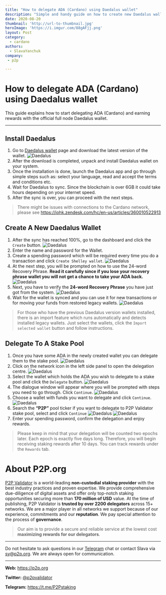 ```yaml
---
title: "How to delegate ADA (Cardano) using Daedalus wallet"
description: "Simple and handy guide on how to create new Daedalus wallet to delegate your ADA"
date: 2020-08-20
thumbnail: 'http://url-to-thumbnail.jpg'
heroImage: 'https://i.imgur.com/88gAFjj.png'
layout: Post
category:
  - cardano
authors:
  - SlavaYanchuk
company:
 - p2p

---
```


# How to delegate ADA (Cardano) using Daedalus wallet
This guide explains how to start delegating ADA (Cardano) and earning rewards with the official full node Daedalus wallet.
___ 
## Install Daedalus
1. Go to [Daedalus wallet](https://daedaluswallet.io/#download) page and download the latest version of the wallet.
![Daedalus](https://i.imgur.com/0pskILH.png)
2. After the download is completed, unpack and install Daedalus wallet on your system.
3. Once the installation is done, launch the Daedalus app and go through simple steps such as: select your language, read and accept the terms and conditions etc.
4. Wait for Daedalus to sync. Since the blockchain is over 6GB it could take hours depending on your internet speed. 
5. After the sync is over, you can proceed with the next steps.

> There might be issues with connections to the Cardano network, please see https://iohk.zendesk.com/hc/en-us/articles/360010522913

## Create A New Daedalus Wallet
1. After the sync has reached 100%, go to the dashboard and click the `Create` button.
![Daedalus](https://i.imgur.com/V60cN6D.png)
2. Enter the name and password for the Wallet.
3. Create a spending password which will be required every time you do a transaction and click `Create Shelley wallet`.
![Daedalus](https://i.imgur.com/qFvdIEC.png)
4. At the next step, you will be prompted on how to use the 24-word Recovery Phrase. **Read it carefully since if you lose your recovery phrase wallet you will not get a chance to take your ADA back.**
![Daedalus](https://i.imgur.com/tzn2Olb.png)
5. Next, you have to verify the **24-word Recovery Phrase** you have just got from the system.
![Daedalus](https://i.imgur.com/FkgouhK.png)
6. Wait for the wallet is synced and you can use it for new transactions or for moving your funds from restored legacy wallets.
![Daedalus](https://i.imgur.com/n1dJUmq.png)

 > For those who have the previous Daedalus version wallets installed, there is an import feature which runs automatically and detects installed legacy wallets. Just select the wallets, click the `Import selected wallet` button and follow instructions.
## Delegate To A Stake Pool
1. Once you have some ADA in the newly created wallet you can delegate them to the stake pool.
![Daedalus](https://i.imgur.com/oIKv1QH.png)
2. Click on the network icon in the left side panel to open the delegation centre.
![Daedalus](https://i.imgur.com/Zr4IfEC.png)
3. Select the wallet which holds the ADA you wish to delegate to a stake pool and click the `Delegate` button. 
![Daedalus](https://i.imgur.com/fXgO31L.png)
4. The dialogue window will appear where you will be prompted with steps you need to go through. Click `Continue`. 
![Daedalus](https://i.imgur.com/862AGLM.png)
5. Choose a wallet with funds you want to delegate and click `Continue`. 
![Daedalus](https://i.imgur.com/8UANTWd.png)
6. Search the **“P2P”** pool ticker if you want to delegate to P2P Validator stake pool, select and click `Continue` 
![Daedalus](https://i.imgur.com/m3WBE55.png)
![Daedalus](https://i.imgur.com/gkmxPLk.png)
7. Enter your spending password, confirm the delegation and enjoy rewards.

 > Please keep in mind that your delegation will be counted two epochs later. Each epoch is exactly five days long. Therefore, you will begin receiving staking rewards after 10 days. You can track rewards under the `Rewards` tab.
 
# About P2P.org
[P2P Validator](https://p2p.org/) is a world-leading **non-custodial staking provider** with the best industry practices and proven expertise. We provide comprehensive due-diligence of digital assets and offer only top-notch staking opportunities securing more than **170 million of USD** value. At the time of publishing, P2P Validator is **trusted by over 2200 delegators** across 15+ networks. We are a major player in all networks we support because of our experience, commitments and our **reputation**. We pay special attention to the process of **governance**.

 > Our aim is to provide a secure and reliable service at the lowest cost **maximizing rewards for our delegators**.
 
------

Do not hesitate to ask questions in our [Telegram](https://t.me/P2Pstaking) chat or contact Slava via sy@p2p.org. We are always open for communication.

------

**Web:** https://p2p.org

**Twitter:** [@p2pvalidator](https://twitter.com/p2pvalidator)

**Telegram:** https://t.me/P2Pstaking
